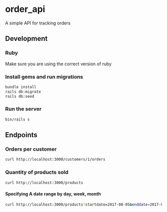 # order_api

A simple API for tracking orders

## Development

### Ruby

Make sure you are using the correct version of ruby

### Install gems and run migrations

```sh
bundle install
rails db:migrate
rails db:seed
```

### Run the server

```sh
bin/rails s
```

## Endpoints

### Orders per customer

```sh
curl http://localhost:3000/customers/1/orders
```

### Quantity of products sold

```sh
curl http://localhost:3000/products
```

#### Specifying A date range by day, week, month

```sh
curl http://localhost:3000/products?startdate=2017-08-05&enddate=2017-08-10&per=day
```